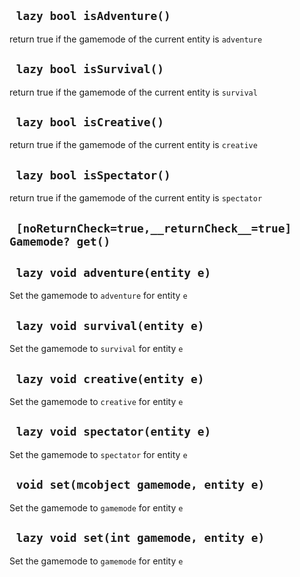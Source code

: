 ## ` lazy bool isAdventure()`
return true if the gamemode of the current entity is `adventure`

## ` lazy bool isSurvival()`
return true if the gamemode of the current entity is `survival`

## ` lazy bool isCreative()`
return true if the gamemode of the current entity is `creative`

## ` lazy bool isSpectator()`
return true if the gamemode of the current entity is `spectator`

## ` [noReturnCheck=true,__returnCheck__=true] Gamemode? get()`


## ` lazy void adventure(entity e)`
Set the gamemode to `adventure` for entity `e`

## ` lazy void survival(entity e)`
Set the gamemode to `survival` for entity `e`

## ` lazy void creative(entity e)`
Set the gamemode to `creative` for entity `e`

## ` lazy void spectator(entity e)`
Set the gamemode to `spectator` for entity `e`

## ` void set(mcobject gamemode, entity e)`
Set the gamemode to `gamemode` for entity `e`

## ` lazy void set(int gamemode, entity e)`
Set the gamemode to `gamemode` for entity `e`


